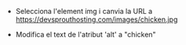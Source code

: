- Selecciona l'element img i canvia la URL a https://devsprouthosting.com/images/chicken.jpg

- Modifica el text de l'atribut 'alt' a "chicken"
